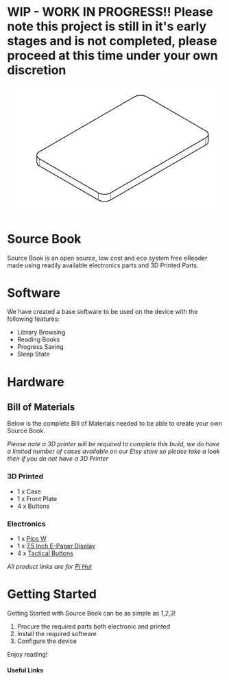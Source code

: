 # WIP - WORK IN PROGRESS!! Please note this project is still in it's early stages and is not completed, please proceed at this time under your own discretion

![The San Juan Mountains are beautiful!](/Main%20Image.png)

# Source Book
Source Book is an open source, low cost and eco system free eReader made using readily available electronics parts and 3D Printed Parts.

# Software

We have created a base software to be used on the device with the following features:

- Library Browsing
- Reading Books
- Progress Saving
- Sleep State

# Hardware



## Bill of Materials

Below is the complete Bill of Materials needed to be able to create your own Source Book.

*Please note a 3D printer will be required to complete this build, we do have a limited number of cases available on our Etsy store so please take a look their if you do not have a 3D Printer*

### 3D Printed
- 1 x Case
- 1 x Front Plate
- 4 x Buttons

### Electronics
- 1 x [Pico W](https://thepihut.com/products/raspberry-pi-pico-w)
- 1 x [7.5 Inch E-Paper Display](https://thepihut.com/products/7-5-e-paper-display-module-for-raspberry-pi-pico-black-white-800x480)
- 4 x [Tactical Buttons](https://thepihut.com/products/tactile-switch-buttons-12mm-square-6mm-tall-x-10-pack)

*All product links are for [Pi Hut](https://thepihut.com/)*

# Getting Started

Getting Started with Source Book can be as simple as 1,2,3!

1. Procure the required parts both electronic and printed
2. Install the required software
3. Configure the device

Enjoy reading!

#### Useful Links

